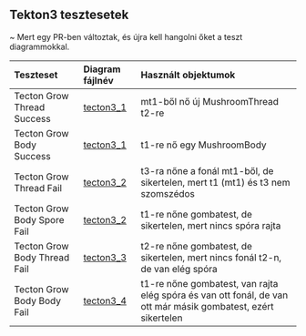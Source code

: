 ## Tekton3 tesztesetek
~ Mert egy PR-ben változtak, és újra kell hangolni őket a teszt diagrammokkal.

|Teszteset|Diagram fájlnév|Használt objektumok|
|:--------|:--------------|:------------------|
|Tecton Grow Thread Success|[tecton3_1](./tecton3_1.puml)|mt1-ből nő új MushroomThread t2-re|
|Tecton Grow Body Success|[tecton3_1](./tecton3_1.puml)|t1-re nő egy MushroomBody|
|Tecton Grow Thread Fail|[tecton3_2](./tecton3_2.puml)|t3-ra nőne a fonál mt1-ből, de sikertelen, mert t1 (mt1) és t3 nem szomszédos|
|Tecton Grow Body Spore Fail|[tecton3_2](./tecton3_2.puml)|t1-re nőne gombatest, de sikertelen, mert nincs spóra rajta|
|Tecton Grow Body Thread Fail|[tecton3_3](./tecton3_3.puml)|t2-re nőne gombatest, de sikertelen, mert nincs fonál t2-n, de van elég spóra|
|Tecton Grow Body Body Fail|[tecton3_4](./tecton3_4.puml)|t1-re nőne gombatest, van rajta elég spóra és van ott fonál, de van ott már másik gombatest, ezért sikertelen|
